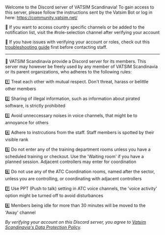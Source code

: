 Welcome to the Discord server of VATSIM Scandinavia!
To gain access to this server, please follow the instructions sent by the Vatsim Bot or log in here: https://community.vatsim.net/

:bell: If you want to access country specific channels or be added to the notification list, visit the #role-selection channel after verifying your account

:thinking: If you have issues with verifying your account or roles, check out this [troubleshooting guide](https://vatsim-scandinavia.org/forums/topic/3560-discord-access-troubleshooting/) first before contacting staff.

- - -

:bookmark: VATSIM Scandinavia provide a Discord server for its members. This server may however be freely used by any member of VATSIM Scandinavia or its parent organizations, who adheres to the following rules:

:one: Treat each other with mutual respect. Don't threat, harass or belittle other members

:two: Sharing of illegal information, such as information about pirated software, is strictly prohibited

:three: Avoid unneccessary noises in voice channels, that might be to annoyance for others

:four: Adhere to instrcutions from the staff. Staff members is spotted by their visible rank

:five: Do not enter any of the training department rooms unless you have a scheduled training or checkout. Use the 'Waiting room' if you have a planned session. Adjacent controllers may enter for coordination

:six: Do not use any of the ATC Coordination rooms, named after the sector, unless you are controlling, or coordinating with adjacent controllers

:seven: Use PPT (Push to talk) setting in ATC voice channels, the 'voice activity' option might be turned off to avoid disturbances

:eight: Members being idle for more than 30 minutes will be moved to the 'Away' channel

_By verifying your account on this Discord server, you agree to [Vatsim Scandinavia's Data Protection Policy](https://vatsim-scandinavia.org/about/data-protection-policy/)._
